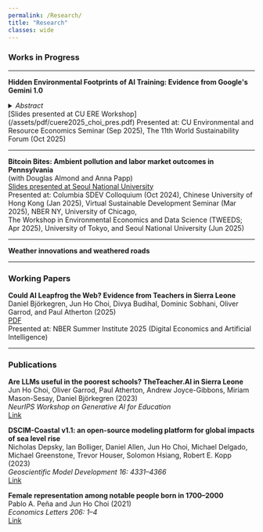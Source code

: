 ```yaml
---
permalink: /Research/
title: "Research"
classes: wide
---
```



### Works in Progress

---

**Hidden Environmental Footprints of AI Training: Evidence from Google's Gemini 1.0**  
<details>
  <summary><em>Abstract</em></summary>
  <p style="font-size:13px;">	
      Abstract to be added here (testing)
  </p>
</details>
[Slides presented at CU ERE Workshop](/assets/pdf/cuere2025_choi_pres.pdf)  
Presented at: CU Environmental and Resource Economics Seminar (Sep 2025), The 11th World Sustainability Forum (Oct 2025)

---

**Bitcoin Bites: Ambient pollution and labor market outcomes in Pennsylvania**  
(with Douglas Almond and Anna Papp)  
[Slides presented at Seoul National University](/assets/pdf/snu2025_btcbites.pdf)  
Presented at: Columbia SDEV Colloquium (Oct 2024), Chinese University of Hong Kong (Jan 2025), Virtual Sustainable Development Seminar (Mar 2025), NBER NY, University of Chicago,  
The Workshop in Environmental Economics and Data Science (TWEEDS; Apr 2025), University of Tokyo, and Seoul National University (Jun 2025)

---

**Weather innovations and weathered roads**

---

### Working Papers

**Could AI Leapfrog the Web? Evidence from Teachers in Sierra Leone**  
Daniel Björkegren, Jun Ho Choi, Divya Budihal, Dominic Sobhani, Oliver Garrod, and Paul Atherton (2025)  
[PDF](/assets/pdf/choi_ai_leapfrog.pdf)  
Presented at: NBER Summer Institute 2025 (Digital Economics and Artificial Intelligence)  

---

### Publications

**Are LLMs useful in the poorest schools? TheTeacher.AI in Sierra Leone**  
Jun Ho Choi, Oliver Garrod, Paul Atherton, Andrew Joyce-Gibbons, Miriam Mason-Sesay, Daniel Björkegren (2023)  
*NeurIPS Workshop on Generative AI for Education*  
[Link](https://gaied.org/neurips2023/files/34/34_paper.pdf)  

**DSCIM-Coastal v1.1: an open-source modeling platform for global impacts of sea level rise**  
Nicholas Depsky, Ian Bolliger, Daniel Allen, Jun Ho Choi, Michael Delgado, Michael Greenstone, Trevor Houser, Solomon Hsiang, Robert E. Kopp (2023)  
*Geoscientific Model Development 16: 4331–4366*  
[Link](https://doi.org/10.5194/gmd-16-4331-2023)  

**Female representation among notable people born in 1700–2000**  
Pablo A. Peña and Jun Ho Choi (2021)  
*Economics Letters 206: 1–4*  
[Link](https://doi.org/10.1016/j.econlet.2021.109968)  


